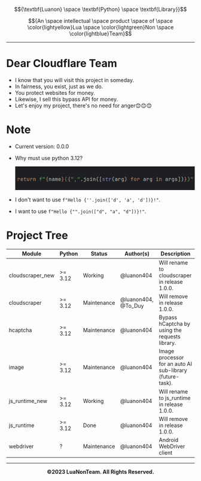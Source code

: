 $${\textbf{Luanon} \space \textbf{Python} \space \textbf{Library}}$$

$${An \space intellectual \space product \space of \space \color{lightyellow}Lua \space \color{lightgreen}Non \space \color{lightblue}Team}$$

---

# Dear Cloudflare Team

- I know that you will visit this project in someday.
- In fairness, you exist, just as we do.
- You protect websites for money.
- Likewise, I sell this bypass API for money.
- Let's enjoy my project, there's no need for anger😊😊😊

# Note

- Current version: 0.0.0
- Why must use python 3.12?

    ![uwu](./assets/why_must_use_python_3.12.png)

- I don't want to use `f"Hello {''.join(['d', 'a', 'd'])}!"`.
- I want to use `f"Hello {"".join(["d", "a", "d"])}!"`.

# Project Tree

| Module           | Python  | Status      | Author(s)           | Description                                               |
|------------------|---------|-------------|---------------------|-----------------------------------------------------------|
| cloudscraper_new | >= 3.12 | Working     | @luanon404          | Will rename to cloudscraper in release 1.0.0.             |
| cloudscraper     | >= 3.12 | Maintenance | @luanon404, @To_Duy | Will remove in release 1.0.0.                             |
| hcaptcha         | >= 3.12 | Maintenance | @luanon404          | Bypass hCaptcha by using the requests library.            |
| image            | >= 3.12 | Maintenance | @luanon404          | Image processor for an auto AI sub-library (future-task). |
| js_runtime_new   | >= 3.12 | Working     | @luanon404          | Will rename to js_runtime in release 1.0.0.               |
| js_runtime       | >= 3.12 | Done        | @luanon404          | Will remove in release 1.0.0.                             |
| webdriver        | ?       | Maintenance | @luanon404          | Android WebDriver client                                  |

---

$${\textbf{©2023 LuaNonTeam. All Rights Reserved.}}$$
